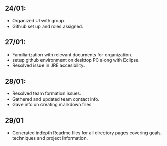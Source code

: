 ## 24/01:
* Organized UI with group.  
* Github set up and roles assigned.
## 27/01:
* Familiarization with relevant documents for organization. 
* setup github environment on desktop PC along with Eclipse. 
* Resolved issue in JRE accesibility.
## 28/01: 
* Resolved team formation issues. 
* Gathered and updated team contact info.
* Gave info on creating markdown files
## 29/01
* Generated indepth Readme files for all directory pages covering goals, techniques and project information.